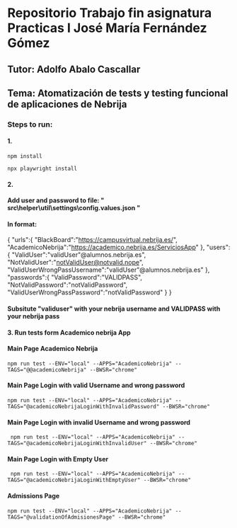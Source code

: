 # Repositorio Trabajo fin asignatura Practicas I José María Fernández Gómez
## Tutor: Adolfo Abalo Cascallar
## Tema: Atomatización de tests y testing funcional de aplicaciones de Nebrija

### Steps to run:
#### 1.
` npm install `

`npx playwright install`
#### 2.
#### Add user and password to file: " src\helper\util\settings\config.values.json "
#### In format: 
{
    "urls":{
        "BlackBoard":"https://campusvirtual.nebrija.es/",
        "AcademicoNebrija":"https://academico.nebrija.es/ServiciosApp"
    },
    "users":{
        "ValidUser":"validUser"@alumnos.nebrija.es",
        "NotValidUser":"notValidUser@notvalid.nope",
        "ValidUserWrongPassUsername":"validUser"@alumnos.nebrija.es"
    },
    "passwords":{
        "ValidPassword":"VALIDPASS",
        "NotValidPassword":"notValidPassword",
        "ValidUserWrongPassPassword":"notValidPassword"
    }
} 

#### Subsitute "validuser" with your nebrija username and VALIDPASS with your nebrija pass

#### 3. Run tests form Academico nebrija App

#### Main Page Academico Nebrija

` npm run test --ENV="local" --APPS="AcademicoNebrija" --TAGS="@@academicoNebrija" --BWSR="chrome" `

#### Main Page Login with valid Username and wrong password

` npm run test --ENV="local" --APPS="AcademicoNebrija" --TAGS="@academicoNebrijaLoginWithInvalidPassword" --BWSR="chrome" `

####  Main Page Login with invalid Username and wrong password

`  npm run test --ENV="local" --APPS="AcademicoNebrija" --TAGS="@academicoNebrijaLoginWithInvalidUser" --BWSR="chrome" `

####  Main Page Login with Empty User

`  npm run test --ENV="local" --APPS="AcademicoNebrija" --TAGS="@academicoNebrijaLoginWithEmptyUser" --BWSR="chrome" `


#### Admissions Page

` npm run test --ENV="local" --APPS="AcademicoNebrija" --TAGS="@validationOfAdmisionesPage" --BWSR="chrome" ` 
#### 

